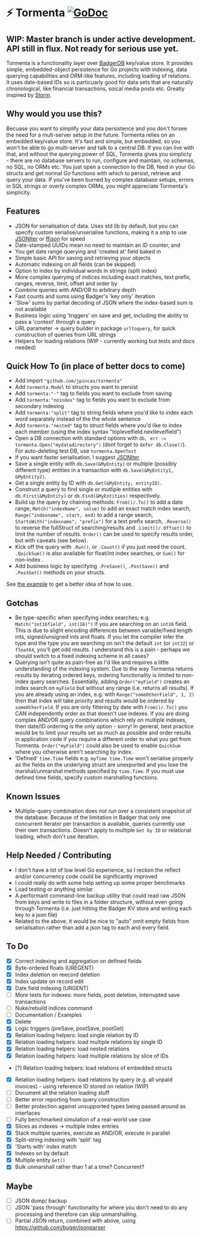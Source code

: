 # ⚡ Tormenta [![GoDoc](https://godoc.org/github.com/jpincas/tormenta?status.svg)](https://godoc.org/github.com/jpincas/tormenta)

## WIP: Master branch is under active development.  API still in flux. Not ready for serious use yet.

Tormenta is a functionality layer over [BadgerDB](https://github.com/dgraph-io/badger) key/value store.  It provides simple, embedded-object persistence for Go projects with indexing, data querying capabilities and ORM-like features, including loading of relations.  It uses date-based IDs so is particuarly good for data sets that are naturally chronological, like financial transactions, soical media posts etc. Greatly inspired by [Storm](https://github.com/asdine/storm).

## Why would you use this?

Becuase you want to simplify your data persistence and you don't forsee the need for a mult-server setup in the future.  Tormenta relies on an embedded key/value store.  It's fast and simple, but embedded, so you won't be able to go multi-server and talk to a central DB.  If you can live with that, and without the querying power of SQL, Tormenta gives you simplicty - there are no database servers to run, configure and maintain, no schemas, no SQL, no ORMs etc.  You just open a connection to the DB, feed in your Go structs and get normal Go functions with which to persist, retrieve and query your data.  If you've been burned by complex database setups, errors in SQL strings or overly complex ORMs, you might appreciate Tormenta's simplicity.
 
## Features

- JSON for serialisation of data. Uses std lib by default, but you can specify custom serialise/unserialise functions, making it a snip to use [JSONIter](https://github.com/json-iterator/go) or [ffjson](https://github.com/pquerna/ffjson) for speed
- Date-stamped UUIDs mean no need to maintain an ID counter, and
- You get date range querying and 'created at' field baked in
- Simple basic API for saving and retrieving your objects
- Automatic indexing on all fields (can be skipped)
- Option to index by individual words in strings (split index)
- More complex querying of indices including exact matches, text prefix, ranges, reverse, limit, offset and order by
- Combine queries with AND/OR to arbitrary depth
- Fast counts and sums using Badger's 'key only' iteration
- 'Slow' sums by partial decoding of JSON where the index-based sum is not available
- Business logic using 'triggers' on save and get, including the ability to pass a 'context' through a query
- URL parameter -> query builder in package `urltoquery`, for quick construction of queries from URL strings
- Helpers for loading relations (WIP - currently working but tests and docs needed)

## Quick How To (in place of better docs to come)

- Add import `"github.com/jpincas/tormenta"`
- Add `tormenta.Model` to structs you want to persist
- Add `tormenta:"-"` tag to fields you want to exclude from saving
- Add `tormenta:"noindex"` tag to fields you want to exclude from secondary indexing
- Add `tormenta:"split"` tag to string fields where you'd like to index each word separately instead of the the whole sentence
- Add `tormenta:"nested"` tag to struct fields where you'd like to index each member (using the index syntax "toplevelfield.nextlevelfield")
- Open a DB connection with standard options with `db, err := tormenta.Open("mydatadirectory")` (dont forget to `defer db.Close()`). For auto-deleting test DB, use `tormenta.OpenTest`
- If you want faster serialisation, I suggest [JSONIter](https://github.com/json-iterator/go)
- Save a single entity with `db.Save(&MyEntity)` or multiple (possibly different type) entities in a transaction with `db.Save(&MyEntity1, &MyEntity2)`.
- Get a single entity by ID with `db.Get(&MyEntity, entityID)`.
- Construct a query to find single or mutliple entities with `db.First(&MyEntity)` or `db.Find(&MyEntities)` respectively. 
- Build up the query by chaining methods: `From()/.To()` to add a date range, `Match("indexName", value)` to add an exact match index search, `Range("indexname", start, end)` to add a range search, `StartsWith("indexname", "prefix")` for a text prefix search, `.Reverse()` to reverse the fullStruct of searching/results and `.Limit()/.Offset()` to limit the number of results. `Order()` can be used to specify results order, but with caveats (see below).
- Kick off the query with `.Run()`, or `.Count()` if you just need the count.  `.QuickSum()` is also available for float/int index searches, or `Sum()` for non-index .
- Add business logic by specifying `.PreSave()`, `.PostSave()` and `.PostGet()` methods on your structs.
	
See [the example](https://github.com/jpincas/tormenta/blob/tojson/example_test.go) to get a better idea of how to use.

## Gotchas

- Be type-specific when specifying index searches; e.g. `Match("int16field", int(16)")` if you are searching on an `int16` field.  This is due to slight encoding differences between variable/fixed length ints, signed/unsigned ints and floats.  If you let the compiler infer the type and the type you are searching on isn't the default `int` (or `int32`) or `float64`, you'll get odd results.  I understand this is a pain - perhaps we should switch to a fixed indexing scheme in all cases?
- Querying isn't quite as pain-free as I'd like and requires a little understanding of the indexing system. Due to the way Tormenta returns results by iterating ordered keys, ordering functionality is limited to non-index query searches.  Essentially, adding `Order("myField")` creates an index search on `myField` but without any range (i.e. returns all results).  If you are already using an index, e.g. with `Range("someOtherField", 1, 2)` then that index will take priority and results would be ordered by `someOtherField`.  If you are only filtering by date with `From()/.To()` you CAN independently order as that doesn't use indexes.  If you are doing complex AND/OR query combinations which rely on multiple indexes, then date/ID ordering is the only option - sorry!  In general, best practice would be to limit your results set as much as possible and order results in application code if you require a different order to what you get from Tormenta. `Order("myField")` could also be used to enable `QuickSum` where you otherwise aren't searching by index.
- 'Defined' `time.Time` fields e.g. `myTime time.Time` won't serialise properly as the fields on the underlying struct are unexported and you lose the marshal/unmarshal methods specified by `time.Time`.  If you must use defined time fields, specify custom marshalling functions.

## Known Issues

- Multiple-query combination does not run over a consistent snapshot of the database.  Because of the limitation in Badger that only one concurrent iterator per transaction is available, queries currently use their own transactions.  Doesn't apply to multiple `Get by ID` or relational loading, which don't use iteration.

## Help Needed / Contributing

- I don't have a lot of low level Go experience, so I reckon the reflect and/or concurrency code could be significantly improved
- I could really do with some help setting up some proper benchmarks
- Load testing or anything similar
- A performant command-line backup utility that could read raw JSON from keys and write to files in a folder structure, without even going through Tormenta (i.e. just hitting the Badger KV store and writing each key to a json file)
- Related to the above, it would be nice to "auto" omit empty fields from serialisation rather than add a json tag to each and every field.

## To Do

- [x] Correct indexing and aggregation on defined fields
- [x] Byte-ordered floats (UREGENT)
- [x] Index deletion on reecord deletion
- [x] Index update on record edit
- [x] Date field indexing (URGENT)
- [ ] More tests for indexes: more fields, post deletion, interrupted save transactions
- [ ] Nuke/rebuild indices command
- [ ] Documentation / Examples
- [x] Delete
- [x] Logic triggers (preSave, postSave, postGet)
- [x] Relation loading helpers: load single relation by ID
- [x] Relation loading helpers: load multiple relations by single ID
- [x] Relation loading helpers: load nested relations
- [x] Relation loading helpers: load multiple relations by slice of IDs
- [?] Relation loading helpers: load relations of embedded structs
- [x] Relation loading helpers: load relations by query (e.g. all unpaid invoices) - using reference ID stored on relation (WIP)
- [ ] Document all the relation loading stuff
- [ ] Better error reporting from query construction
- [ ] Better protection against unsupported types being passed around as interfaces
- [ ] Fully benchmarked simulation of a real-world use case
- [x] Slices as indexes -> multiple index entries
- [x] Stack multiple queries, execute as AND/OR, execute in parallel
- [x] Split-string indexing with 'split' tag
- [x] 'Starts with' index match
- [x] Indexes on by default
- [x] Multiple entity `Get()`
- [x] Bulk unmarshall rather than 1 at a time? Concurrent?

## Maybe

- [ ] JSON dump/ backup
- [ ] JSON 'pass through' functionality for where you don't need to do any processing and therefore can skip unmarshalling.
- [ ] Partial JSON return, combined with above, using https://github.com/buger/jsonparser
